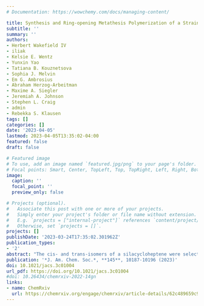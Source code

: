 ```yaml
---
# Documentation: https://wowchemy.com/docs/managing-content/

title: Synthesis and Ring-opening Metathesis Polymerization of a Strained trans-Silacycloheptene and Single Molecule Mechanics of its Polymer
subtitle: ''
summary: ''
authors:
- Herbert Wakefield IV
- iliak
- Kelsie E. Wentz
- Yunxin Yao
- Tatiana B. Kouznetsova
- Sophia J. Melvin
- Em G. Ambrosius
- Abraham Herzog-Arbeitman
- Maxime A. Siegler
- Jeremiah A. Johnson
- Stephen L. Craig
- admin
- Rebekka S. Klausen
tags: []
categories: []
date: '2023-04-05'
lastmod: 2023-04-05T13:35:02-04:00
featured: false
draft: false

# Featured image
# To use, add an image named `featured.jpg/png` to your page's folder.
# Focal points: Smart, Center, TopLeft, Top, TopRight, Left, Right, BottomLeft, Bottom, BottomRight.
image:
  caption: ''
  focal_point: ''
  preview_only: false

# Projects (optional).
#   Associate this post with one or more of your projects.
#   Simply enter your project's folder or file name without extension.
#   E.g. `projects = ["internal-project"]` references `content/project/deep-learning/index.md`.
#   Otherwise, set `projects = []`.
projects: []
publishDate: '2023-03-24T17:35:02.301962Z'
publication_types:
- '2'
abstract: "The cis- and trans-isomers of a silacycloheptene were selectively synthesized by the alkylation of a silyl dianion, a novel approach to strained cycloalkenes. The trans-silacycloheptene (trans-SiCH) was significantly more strained than the cis isomer, as predicted by quantum chemical calculations and confirmed by crystallographic signatures of a twisted alkene. Each isomer exhibited distinct reactivity toward ring-opening metathesis polymerization (ROMP), where only trans-SiCH afforded high-molar-mass polymer under enthalpy-driven ROMP. Hypothesizing that the introduction of silicon might result in increased molecular compliance at large extensions, we compared poly(trans-SiCH) to organic polymers by single-molecule force spectroscopy (SMFS). Force-extension curves from SMFS showed that poly(trans-SiCH) is more easily overstretched than two carbon-based analogues, polycyclooctene and polybutadiene, with stretching constants that agree well with the results of computational simulations."
publication: '*J. Am. Chem. Soc.*, **145**, 10187-10196 (2023)'
doi: 10.1021/jacs.3c01004
url_pdf: https://doi.org/10.1021/jacs.3c01004
#doi: 10.26434/chemrxiv-2022-14gn
links:
- name: ChemRxiv
  url: https://chemrxiv.org/engage/chemrxiv/article-details/62c489659c9c6b63162ce94d
---
```

